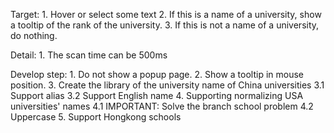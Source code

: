 Target: 1. Hover or select some text
        2. If this is a name of a university, show a tooltip of the rank of the university.
        3. If this is not a name of a university, do nothing.

Detail: 1. The scan time can be 500ms

Develop step:   1. Do not show a popup page.
                2. Show a tooltip in mouse position.
                3. Create the library of the university name of China universities
                        3.1 Support alias
                        3.2 Support English name
                4. Supporting normalizing USA universities' names
                        4.1 IMPORTANT: Solve the branch school problem
                        4.2 Uppercase
                5. Support Hongkong schools